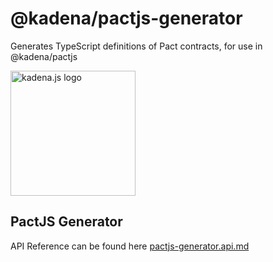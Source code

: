 <!-- genericHeader start -->

# @kadena/pactjs-generator

Generates TypeScript definitions of Pact contracts, for use in @kadena/pactjs

<picture>
  <source srcset="https://raw.githubusercontent.com/kadena-community/kadena.js/main/common/images/Kadena.JS_logo-white.png" media="(prefers-color-scheme: dark)"/>
  <img src="https://raw.githubusercontent.com/kadena-community/kadena.js/main/common/images/Kadena.JS_logo-black.png" width="200" alt="kadena.js logo" />
</picture>

<!-- genericHeader end -->

## PactJS Generator

API Reference can be found here [pactjs-generator.api.md][1]

[1]:
  https://github.com/kadena-community/kadena.js/tree/main/packages/libs/pactjs-generator/etc/pactjs-generator.api.md
